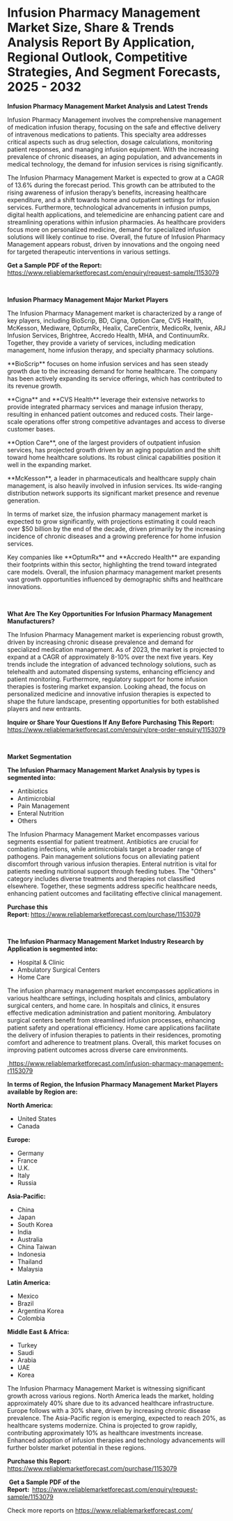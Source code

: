 <p><h1>Infusion Pharmacy Management Market Size, Share & Trends Analysis Report By Application, Regional Outlook, Competitive Strategies, And Segment Forecasts, 2025 - 2032</h1></p><p><strong>Infusion Pharmacy Management Market Analysis and Latest Trends</strong></p>
<p><p>Infusion Pharmacy Management involves the comprehensive management of medication infusion therapy, focusing on the safe and effective delivery of intravenous medications to patients. This specialty area addresses critical aspects such as drug selection, dosage calculations, monitoring patient responses, and managing infusion equipment. With the increasing prevalence of chronic diseases, an aging population, and advancements in medical technology, the demand for infusion services is rising significantly.</p><p>The Infusion Pharmacy Management Market is expected to grow at a CAGR of 13.6% during the forecast period. This growth can be attributed to the rising awareness of infusion therapy’s benefits, increasing healthcare expenditure, and a shift towards home and outpatient settings for infusion services. Furthermore, technological advancements in infusion pumps, digital health applications, and telemedicine are enhancing patient care and streamlining operations within infusion pharmacies. As healthcare providers focus more on personalized medicine, demand for specialized infusion solutions will likely continue to rise. Overall, the future of Infusion Pharmacy Management appears robust, driven by innovations and the ongoing need for targeted therapeutic interventions in various settings.</p></p>
<p><strong>Get a Sample PDF of the Report:&nbsp;</strong> <a href="https://www.reliablemarketforecast.com/enquiry/request-sample/1153079?utm_campaign=2811&utm_medium=2&utm_source=Github&utm_content=ia&utm_term=03032025&utm_id=infusion-pharmacy-management">https://www.reliablemarketforecast.com/enquiry/request-sample/1153079</a></p>
<p>&nbsp;</p>
<p><strong>Infusion Pharmacy Management Major Market Players</strong></p>
<p><p>The Infusion Pharmacy Management market is characterized by a range of key players, including BioScrip, BD, Cigna, Option Care, CVS Health, McKesson, Mediware, OptumRx, Healix, CareCentrix, MedicoRx, Ivenix, ARJ Infusion Services, Brightree, Accredo Health, MHA, and ContinuumRx. Together, they provide a variety of services, including medication management, home infusion therapy, and specialty pharmacy solutions.</p><p>**BioScrip** focuses on home infusion services and has seen steady growth due to the increasing demand for home healthcare. The company has been actively expanding its service offerings, which has contributed to its revenue growth.</p><p>**Cigna** and **CVS Health** leverage their extensive networks to provide integrated pharmacy services and manage infusion therapy, resulting in enhanced patient outcomes and reduced costs. Their large-scale operations offer strong competitive advantages and access to diverse customer bases.</p><p>**Option Care**, one of the largest providers of outpatient infusion services, has projected growth driven by an aging population and the shift toward home healthcare solutions. Its robust clinical capabilities position it well in the expanding market.</p><p>**McKesson**, a leader in pharmaceuticals and healthcare supply chain management, is also heavily involved in infusion services. Its wide-ranging distribution network supports its significant market presence and revenue generation.</p><p>In terms of market size, the infusion pharmacy management market is expected to grow significantly, with projections estimating it could reach over $50 billion by the end of the decade, driven primarily by the increasing incidence of chronic diseases and a growing preference for home infusion services.</p><p>Key companies like **OptumRx** and **Accredo Health** are expanding their footprints within this sector, highlighting the trend toward integrated care models. Overall, the infusion pharmacy management market presents vast growth opportunities influenced by demographic shifts and healthcare innovations.</p></p>
<p>&nbsp;</p>
<p><strong>What Are The Key Opportunities For Infusion Pharmacy Management Manufacturers?</strong></p>
<p><p>The Infusion Pharmacy Management market is experiencing robust growth, driven by increasing chronic disease prevalence and demand for specialized medication management. As of 2023, the market is projected to expand at a CAGR of approximately 8-10% over the next five years. Key trends include the integration of advanced technology solutions, such as telehealth and automated dispensing systems, enhancing efficiency and patient monitoring. Furthermore, regulatory support for home infusion therapies is fostering market expansion. Looking ahead, the focus on personalized medicine and innovative infusion therapies is expected to shape the future landscape, presenting opportunities for both established players and new entrants.</p></p>
<p><strong>Inquire or Share Your Questions If Any Before Purchasing This Report:</strong> <a href="https://www.reliablemarketforecast.com/enquiry/pre-order-enquiry/1153079?utm_campaign=2811&utm_medium=2&utm_source=Github&utm_content=ia&utm_term=03032025&utm_id=infusion-pharmacy-management">https://www.reliablemarketforecast.com/enquiry/pre-order-enquiry/1153079</a></p>
<p>&nbsp;</p>
<p><strong>Market Segmentation</strong></p>
<p><strong>The Infusion Pharmacy Management Market Analysis by types is segmented into:</strong></p>
<p><ul><li>Antibiotics</li><li>Antimicrobial</li><li>Pain Management</li><li>Enteral Nutrition</li><li>Others</li></ul></p>
<p><p>The Infusion Pharmacy Management Market encompasses various segments essential for patient treatment. Antibiotics are crucial for combating infections, while antimicrobials target a broader range of pathogens. Pain management solutions focus on alleviating patient discomfort through various infusion therapies. Enteral nutrition is vital for patients needing nutritional support through feeding tubes. The "Others" category includes diverse treatments and therapies not classified elsewhere. Together, these segments address specific healthcare needs, enhancing patient outcomes and facilitating effective clinical management.</p></p>
<p><strong>Purchase this Report:&nbsp;</strong><a href="https://www.reliablemarketforecast.com/purchase/1153079?utm_campaign=2811&utm_medium=2&utm_source=Github&utm_content=ia&utm_term=03032025&utm_id=infusion-pharmacy-management">https://www.reliablemarketforecast.com/purchase/1153079</a></p>
<p>&nbsp;</p>
<p><strong>The Infusion Pharmacy Management Market Industry Research by Application is segmented into:</strong></p>
<p><ul><li>Hospital & Clinic</li><li>Ambulatory Surgical Centers</li><li>Home Care</li></ul></p>
<p><p>The infusion pharmacy management market encompasses applications in various healthcare settings, including hospitals and clinics, ambulatory surgical centers, and home care. In hospitals and clinics, it ensures effective medication administration and patient monitoring. Ambulatory surgical centers benefit from streamlined infusion processes, enhancing patient safety and operational efficiency. Home care applications facilitate the delivery of infusion therapies to patients in their residences, promoting comfort and adherence to treatment plans. Overall, this market focuses on improving patient outcomes across diverse care environments.</p></p>
<p><a href="https://www.reliablemarketforecast.com/infusion-pharmacy-management-r1153079?utm_campaign=2811&utm_medium=2&utm_source=Github&utm_content=ia&utm_term=03032025&utm_id=infusion-pharmacy-management">&nbsp;https://www.reliablemarketforecast.com/infusion-pharmacy-management-r1153079</a></p>
<p><strong>In terms of Region, the Infusion Pharmacy Management Market Players available by Region are:</strong></p>
<p>
    <p> <strong> North America: </strong>
        <ul>
            <li>United States</li>
            <li>Canada</li>
        </ul>
        </p> 
    <p> <strong> Europe: </strong>
        <ul>
            <li>Germany</li>
            <li>France</li>
            <li>U.K.</li>
            <li>Italy</li>
            <li>Russia</li>
        </ul>
        </p> 
    <p> <strong> Asia-Pacific: </strong>
        <ul>
            <li>China</li>
            <li>Japan</li>
            <li>South Korea</li>
            <li>India</li>
            <li>Australia</li>
            <li>China Taiwan</li>
            <li>Indonesia</li>
            <li>Thailand</li>
            <li>Malaysia</li>
        </ul>
        </p> 
    <p> <strong> Latin America: </strong>
        <ul>
            <li>Mexico</li>
            <li>Brazil</li>
            <li>Argentina Korea</li>
            <li>Colombia</li>
        </ul>
        </p> 
    <p> <strong> Middle East & Africa: </strong>
        <ul>
            <li>Turkey</li>
            <li>Saudi</li>
            <li>Arabia</li>
            <li>UAE</li>
            <li>Korea</li>
        </ul>
    </p>
    </p>
<p><p>The Infusion Pharmacy Management Market is witnessing significant growth across various regions. North America leads the market, holding approximately 40% share due to its advanced healthcare infrastructure. Europe follows with a 30% share, driven by increasing chronic disease prevalence. The Asia-Pacific region is emerging, expected to reach 20%, as healthcare systems modernize. China is projected to grow rapidly, contributing approximately 10% as healthcare investments increase. Enhanced adoption of infusion therapies and technology advancements will further bolster market potential in these regions.</p></p>
<p><strong>Purchase this Report: </strong><a href="https://www.reliablemarketforecast.com/purchase/1153079?utm_campaign=2811&utm_medium=2&utm_source=Github&utm_content=ia&utm_term=03032025&utm_id=infusion-pharmacy-management">https://www.reliablemarketforecast.com/purchase/1153079</a></p>
<p>&nbsp;<strong>Get a Sample PDF of the Report:&nbsp;&nbsp;</strong><a href="https://www.reliablemarketforecast.com/enquiry/request-sample/1153079?utm_campaign=2811&utm_medium=2&utm_source=Github&utm_content=ia&utm_term=03032025&utm_id=infusion-pharmacy-management">https://www.reliablemarketforecast.com/enquiry/request-sample/1153079</a></p>
<p><strong></strong></p>
<p>Check more reports on <a href="https://www.reliablemarketforecast.com/?utm_campaign=2811&utm_medium=2&utm_source=Github&utm_content=ia&utm_term=03032025&utm_id=infusion-pharmacy-management">https://www.reliablemarketforecast.com/</a></p>